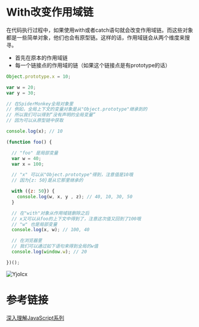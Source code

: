 # With改变作用域链

在代码执行过程中，如果使用with或者catch语句就会改变作用域链。而这些对象都是一些简单对象，他们也会有原型链。这样的话，作用域链会从两个维度来搜寻。

- 首先在原本的作用域链
- 每一个链接点的作用域的链（如果这个链接点是有prototype的话）


```js
Object.prototype.x = 10;

var w = 20;
var y = 30;

// 在SpiderMonkey全局对象里
// 例如，全局上下文的变量对象是从"Object.prototype"继承到的
// 所以我们可以得到“没有声明的全局变量”
// 因为可以从原型链中获取

console.log(x); // 10

(function foo() {

  // "foo" 是局部变量
  var w = 40;
  var x = 100;

  // "x" 可以从"Object.prototype"得到，注意值是10哦
  // 因为{z: 50}是从它那里继承的

  with ({z: 50}) {
    console.log(w, x, y , z); // 40, 10, 30, 50
  }

  // 在"with"对象从作用域链删除之后
  // x又可以从foo的上下文中得到了，注意这次值又回到了100哦
  // "w" 也是局部变量
  console.log(x, w); // 100, 40

  // 在浏览器里
  // 我们可以通过如下语句来得到全局的w值
  console.log(window.w); // 20

})();
```

![YjoIcx](https://zhuduanlei-1256381138.cos.ap-guangzhou.myqcloud.com/uPic/YjoIcx.png)

# 参考链接

[深入理解JavaScript系列](https://www.cnblogs.com/TomXu/archive/2012/01/12/2308594.html)